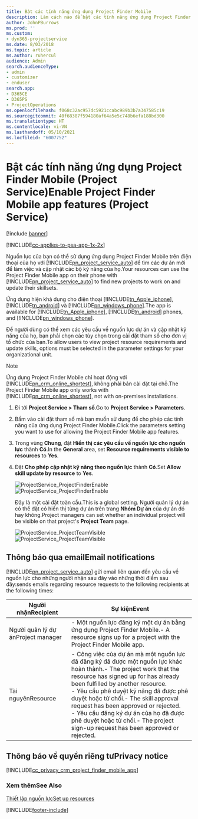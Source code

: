```yaml
---
title: Bật các tính năng ứng dụng Project Finder Mobile
description: Làm cách nào để bật các tính năng ứng dụng Project Finder Mobile cho Project Service
author: JohnPBurrows
ms.prod: ''
ms.custom:
- dyn365-projectservice
ms.date: 8/03/2018
ms.topic: article
ms.author: ruhercul
audience: Admin
search.audienceType:
- admin
- customizer
- enduser
search.app:
- D365CE
- D365PS
- ProjectOperations
ms.openlocfilehash: f068c32ac957dc5921ccabc989b3b7a347585c19
ms.sourcegitcommit: 40f68387f594180af64a5e5c748b6efa188bd300
ms.translationtype: HT
ms.contentlocale: vi-VN
ms.lasthandoff: 05/10/2021
ms.locfileid: "6007752"
---
```

# <a name="enable-project-finder-mobile-app-features-project-service"></a><span data-ttu-id="9fd42-103">Bật các tính năng ứng dụng Project Finder Mobile (Project Service)</span><span class="sxs-lookup"><span data-stu-id="9fd42-103">Enable Project Finder Mobile app features (Project Service)</span></span>

[!include [banner](../includes/psa-now-project-operations.md)]

[!INCLUDE[cc-applies-to-psa-app-1x-2x](../includes/cc-applies-to-psa-app-1x-2x.md)]

<span data-ttu-id="9fd42-104">Nguồn lực của bạn có thể sử dụng ứng dụng Project Finder Mobile trên điện thoại của họ với [!INCLUDE[pn_project_service_auto](../includes/pn-project-service-auto.md)] để tìm các dự án mới để làm việc và cập nhật các bộ kỹ năng của họ.</span><span class="sxs-lookup"><span data-stu-id="9fd42-104">Your resources can use the Project Finder Mobile app on their phone with [!INCLUDE[pn_project_service_auto](../includes/pn-project-service-auto.md)] to find new projects to work on and update their skillsets.</span></span>  
  
 <span data-ttu-id="9fd42-105">Ứng dụng hiện khả dụng cho điện thoại [!INCLUDE[tn_Apple_iphone](../includes/tn-apple-iphone.md)], [!INCLUDE[tn_android](../includes/tn-android.md)] và [!INCLUDE[pn_windows_phone](../includes/pn-windows-phone.md)].</span><span class="sxs-lookup"><span data-stu-id="9fd42-105">The app is available for [!INCLUDE[tn_Apple_iphone](../includes/tn-apple-iphone.md)], [!INCLUDE[tn_android](../includes/tn-android.md)] phones, and [!INCLUDE[pn_windows_phone](../includes/pn-windows-phone.md)].</span></span>  
    
 <span data-ttu-id="9fd42-106">Để người dùng có thể xem các yêu cầu về nguồn lực dự án và cập nhật kỹ năng của họ, bạn phải chọn các tùy chọn trong cài đặt tham số cho đơn vị tổ chức của bạn.</span><span class="sxs-lookup"><span data-stu-id="9fd42-106">To allow users to view project resource requirements and update skills, options must be selected in the parameter settings for your organizational unit.</span></span>
  
> [!NOTE]
>  <span data-ttu-id="9fd42-107">Ứng dụng Project Finder Mobile chỉ hoạt động với [!INCLUDE[pn_crm_online_shortest](../includes/pn-crm-online-shortest.md)], không phải bản cài đặt tại chỗ.</span><span class="sxs-lookup"><span data-stu-id="9fd42-107">The Project Finder Mobile app only works with [!INCLUDE[pn_crm_online_shortest](../includes/pn-crm-online-shortest.md)], not with on-premises installations.</span></span>  
  
1. <span data-ttu-id="9fd42-108">Đi tới **Project Service > Tham số**.</span><span class="sxs-lookup"><span data-stu-id="9fd42-108">Go to **Project Service > Parameters**.</span></span>  
  
2. <span data-ttu-id="9fd42-109">Bấm vào cài đặt tham số mà bạn muốn sử dụng để cho phép các tính năng của ứng dụng Project Finder Mobile.</span><span class="sxs-lookup"><span data-stu-id="9fd42-109">Click the parameters setting you want to use for allowing the Project Finder Mobile app features.</span></span>  
  
3. <span data-ttu-id="9fd42-110">Trong vùng **Chung**, đặt **Hiển thị các yêu cầu về nguồn lực cho nguồn lực** thành **Có**.</span><span class="sxs-lookup"><span data-stu-id="9fd42-110">In the **General** area, set **Resource requirements visible to resources** to **Yes**.</span></span>  
  
4. <span data-ttu-id="9fd42-111">Đặt **Cho phép cập nhật kỹ năng theo nguồn lực** thành **Có**.</span><span class="sxs-lookup"><span data-stu-id="9fd42-111">Set **Allow skill update by resource** to **Yes**.</span></span>  
  
   <span data-ttu-id="9fd42-112">![ProjectService_ProjectFinderEnable](../psa/media/project-service-project-finder-enable.png "ProjectService_ProjectFinderEnable")</span><span class="sxs-lookup"><span data-stu-id="9fd42-112">![ProjectService_ProjectFinderEnable](../psa/media/project-service-project-finder-enable.png "ProjectService_ProjectFinderEnable")</span></span>  
  
   <span data-ttu-id="9fd42-113">Đây là một cài đặt toàn cầu.</span><span class="sxs-lookup"><span data-stu-id="9fd42-113">This is a global setting.</span></span> <span data-ttu-id="9fd42-114">Người quản lý dự án có thể đặt có hiển thị từng dự án trên trang **Nhóm Dự án** của dự án đó hay không.</span><span class="sxs-lookup"><span data-stu-id="9fd42-114">Project managers can set whether an individual project will be visible on that project's **Project Team** page.</span></span>  
  
   <span data-ttu-id="9fd42-115">![ProjectService_ProjectTeamVisible](../psa/media/project-service-project-team-visible.png "ProjectService_ProjectTeamVisible")</span><span class="sxs-lookup"><span data-stu-id="9fd42-115">![ProjectService_ProjectTeamVisible](../psa/media/project-service-project-team-visible.png "ProjectService_ProjectTeamVisible")</span></span>  
  
## <a name="email-notifications"></a><span data-ttu-id="9fd42-116">Thông báo qua email</span><span class="sxs-lookup"><span data-stu-id="9fd42-116">Email notifications</span></span>  
 [!INCLUDE[pn_project_service_auto](../includes/pn-project-service-auto.md)] <span data-ttu-id="9fd42-117">gửi email liên quan đến yêu cầu về nguồn lực cho những người nhận sau đây vào những thời điểm sau đây:</span><span class="sxs-lookup"><span data-stu-id="9fd42-117">sends emails regarding resource requests to the following recipients at the following times:</span></span>  
  
|<span data-ttu-id="9fd42-118">Người nhận</span><span class="sxs-lookup"><span data-stu-id="9fd42-118">Recipient</span></span>|<span data-ttu-id="9fd42-119">Sự kiện</span><span class="sxs-lookup"><span data-stu-id="9fd42-119">Event</span></span>|  
|---------------|-----------|  
|<span data-ttu-id="9fd42-120">Người quản lý dự án</span><span class="sxs-lookup"><span data-stu-id="9fd42-120">Project manager</span></span>|<span data-ttu-id="9fd42-121">- Một nguồn lực đăng ký một dự án bằng ứng dụng Project Finder Mobile.</span><span class="sxs-lookup"><span data-stu-id="9fd42-121">- A resource signs up for a project with the Project Finder Mobile app.</span></span>|  
|<span data-ttu-id="9fd42-122">Tài nguyên</span><span class="sxs-lookup"><span data-stu-id="9fd42-122">Resource</span></span>|<span data-ttu-id="9fd42-123">- Công việc của dự án mà một nguồn lực đã đăng ký đã được một nguồn lực khác hoàn thành.</span><span class="sxs-lookup"><span data-stu-id="9fd42-123">- The project work that the resource has signed up for has already been fulfilled by another resource.</span></span><br /><span data-ttu-id="9fd42-124">- Yêu cầu phê duyệt kỹ năng đã được phê duyệt hoặc từ chối.</span><span class="sxs-lookup"><span data-stu-id="9fd42-124">- The skill approval request has been approved or rejected.</span></span><br /><span data-ttu-id="9fd42-125">- Yêu cầu đăng ký dự án của họ đã được phê duyệt hoặc từ chối.</span><span class="sxs-lookup"><span data-stu-id="9fd42-125">- The project sign-up request has been approved or rejected.</span></span>|  
  
## <a name="privacy-notice"></a><span data-ttu-id="9fd42-126">Thông báo về quyền riêng tư</span><span class="sxs-lookup"><span data-stu-id="9fd42-126">Privacy notice</span></span>  
 [!INCLUDE[cc_privacy_crm_project_finder_mobile_app](../includes/cc-privacy-crm-project-finder-mobile-app.md)]  
  
### <a name="see-also"></a><span data-ttu-id="9fd42-127">Xem thêm</span><span class="sxs-lookup"><span data-stu-id="9fd42-127">See Also</span></span>  
 [<span data-ttu-id="9fd42-128">Thiết lập nguồn lực</span><span class="sxs-lookup"><span data-stu-id="9fd42-128">Set up resources</span></span>](../psa/set-up-resources.md)


[!INCLUDE[footer-include](../includes/footer-banner.md)]